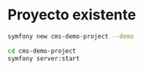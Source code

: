 
# Proyecto existente 

```bash
symfony new cms-demo-project --demo
```

```bash
cd cms-demo-project
symfony server:start
```

